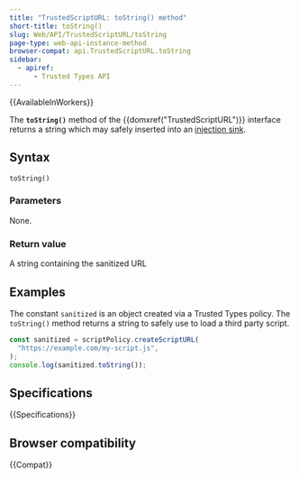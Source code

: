 ```yaml
---
title: "TrustedScriptURL: toString() method"
short-title: toString()
slug: Web/API/TrustedScriptURL/toString
page-type: web-api-instance-method
browser-compat: api.TrustedScriptURL.toString
sidebar:
  - apiref:
      - Trusted Types API
---
```


{{AvailableInWorkers}}

The **`toString()`** method of the {{domxref("TrustedScriptURL")}} interface returns a string which may safely inserted into an [injection sink](/en-US/docs/Web/API/Trusted_Types_API#concepts_and_usage).

## Syntax

```js-nolint
toString()
```

### Parameters

None.

### Return value

A string containing the sanitized URL

## Examples

The constant `sanitized` is an object created via a Trusted Types policy. The `toString()` method returns a string to safely use to load a third party script.

```js
const sanitized = scriptPolicy.createScriptURL(
  "https://example.com/my-script.js",
);
console.log(sanitized.toString());
```

## Specifications

{{Specifications}}

## Browser compatibility

{{Compat}}
